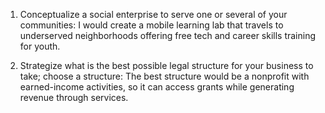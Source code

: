 1. Conceptualize a social enterprise to serve one or several of your communities:
I would create a mobile learning lab that travels to underserved neighborhoods offering free tech and career skills training for youth.

2. Strategize what is the best possible legal structure for your business to take; choose a structure:
The best structure would be a nonprofit with earned-income activities, so it can access grants while generating revenue through services.
